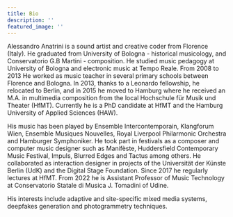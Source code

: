```yaml
---
title: Bio
description: ''
featured_image: ''
---
```



Alessandro Anatrini is a sound artist and creative coder from Florence (Italy). He graduated from University of Bologna - historical musicology, and Conservatorio G.B Martini - composition. He studied music pedagogy at University of Bologna and electronic music at Tempo Reale.
From 2008 to 2013 He worked as music teacher in several primary schools between Florence and Bologna. In 2013, thanks to a Leonardo fellowship, he relocated to Berlin, and in 2015 he moved to Hamburg where he received an M.A. in multimedia composition from the local Hochschule für Musik und Theater (HfMT). Currently he is a PhD candidate at HfMT and the Hamburg University of Applied Sciences (HAW).


His music has been played by Ensemble Intercontemporain, Klangforum Wien, Ensemble Musiques Nouvelles, Royal Liverpool Philarmonic Orchestra and Hamburger Symphoniker. He took part in festivals as a composer and computer music designer such as Manifèste, Huddersfield Contemporary Music Festival, Impuls, Blurred Edges and Tactus among others.
He collaborated as interaction designer in projects of the Universität der Künste Berlin (UdK) and the Digital Stage Foundation. Since 2017 he regularly lectures at HfMT. From 2022 he is Assistant Professor of Music Technology at Conservatorio Statale di Musica J. Tomadini of Udine.


His interests include adaptive and site-specific mixed media systems, deepfakes generation and photogrammetry techniques.